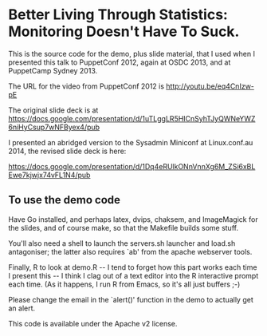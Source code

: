 Better Living Through Statistics: Monitoring Doesn't Have To Suck.
==================================================================


This is the source code for the demo, plus slide material, that I used when I presented this talk to PuppetConf 2012, again at OSDC 2013, and at PuppetCamp Sydney 2013.

The URL for the video from PuppetConf 2012 is http://youtu.be/eq4CnIzw-pE 

The original slide deck is at https://docs.google.com/presentation/d/1uTLggLR5HICnSyhTJyQWNeYWZ6niHyCsup7wNFByex4/pub

I presented an abridged version to the Sysadmin Miniconf at Linux.conf.au 2014, the revised slide deck is here:

https://docs.google.com/presentation/d/1Dq4eRUlkONnVnnXg6M_ZSi6xBLEwe7kjwjx74vFL1N4/pub

To use the demo code
--------------------

Have Go installed, and perhaps latex, dvips, chaksem, and ImageMagick for the slides, and of course make, so that the Makefile builds some stuff.

You'll also need a shell to launch the servers.sh launcher and load.sh antagoniser; the latter also requires `ab' from the apache webserver tools.

Finally, R to look at demo.R -- I tend to forget how this part works each time I present this -- I think I clag out of a text editor into the R interactive prompt each time.  (As it happens, I run R from Emacs, so it's all just buffers ;-)

Please change the email in the `alert()' function in the demo to actually get an alert.

This code is available under the Apache v2 license.
